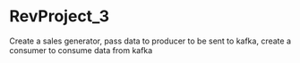 # RevProject_3
Create a sales generator, pass data to producer to be sent to kafka, create a consumer to consume data from kafka

